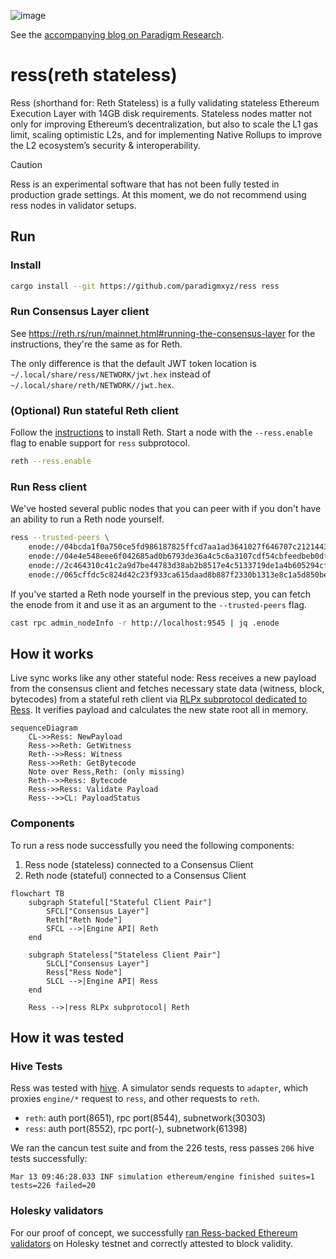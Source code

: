 ![image](https://github.com/user-attachments/assets/ac01e368-4872-4983-afc0-a7fd218dd342)

See the [accompanying blog on Paradigm Research](https://www.paradigm.xyz/2025/03/stateless-reth-nodes).

# ress(reth stateless)

Ress (shorthand for: Reth Stateless) is a fully validating stateless Ethereum Execution Layer with 14GB disk requirements.
Stateless nodes matter not only for improving Ethereum’s decentralization, but also to scale the L1 gas limit,
scaling optimistic L2s, and for implementing Native Rollups to improve the L2 ecosystem’s security & interoperability.

> [!CAUTION]
> Ress is an experimental software that has not been fully tested in production grade settings.
> At this moment, we do not recommend using ress nodes in validator setups.

## Run

### Install

```bash
cargo install --git https://github.com/paradigmxyz/ress ress
```

### Run Consensus Layer client

See https://reth.rs/run/mainnet.html#running-the-consensus-layer for the instructions, they're the same as for Reth.

The only difference is that the default JWT token location is `~/.local/share/ress/NETWORK/jwt.hex`
instead of `~/.local/share/reth/NETWORK//jwt.hex`.

### (Optional) Run stateful Reth client

Follow the [instructions](https://reth.rs/run/run-a-node.html) to install Reth.
Start a node with the `--ress.enable` flag to enable support for `ress` subprotocol.

```bash
reth --ress.enable
```

### Run Ress client

We've hosted several public nodes that you can peer with if you don't have an ability to run a Reth node yourself.

```bash
ress --trusted-peers \
    enode://04bcda1f0a750ce5fd986187825ffcd7aa1ad3641027f646707c2121443e85ae309e047f228c0067aac382f0c0cab21e91a2852e10b4f7724187b0185bb78b2b@100.126.2.26:30303,\
    enode://04e4e548eee6f042685ad0b6793de36a4c5c6a3107cdf54cbfeedbeb0df4138d4c65b534fb700072341098644eb5a6b125e63c36464d8f57c19b6e26ca36ae7c@100.75.245.88:30303,\
    enode://2c464310c41c2a9d7be44783d38ab2b8517e4c5133719de1a4b605294cfd201f33b2c5b4158054b171a3ba26837f85a97f6a8553622ea1033d70c98fc1b70fa0@69.67.151.138:30303,\
    enode://065cffdc5c824d42c23f933ca615daad8b887f2330b1313e8c1a5d850be93d3b6e95698d4f774bbf7b2639ac6d6d870645156eeb805bd3448107806cc0a6e5f9@69.67.151.138:30303
```

If you've started a Reth node yourself in the previous step, you can fetch the enode from it
and use it as an argument to the `--trusted-peers` flag.
```bash
cast rpc admin_nodeInfo -r http://localhost:9545 | jq .enode
```

## How it works

Live sync works like any other stateful node: Ress receives a new payload from the consensus client
and fetches necessary state data (witness, block, bytecodes) from a stateful reth client
via [RLPx subprotocol dedicated to Ress](https://github.com/paradigmxyz/reth/tree/main/crates/ress/protocol).
It verifies payload and calculates the new state root all in memory.

```mermaid
sequenceDiagram
    CL->>Ress: NewPayload
    Ress->>Reth: GetWitness
    Reth-->>Ress: Witness
    Ress->>Reth: GetBytecode
    Note over Ress,Reth: (only missing)
    Reth-->>Ress: Bytecode
    Ress->>Ress: Validate Payload
    Ress-->>CL: PayloadStatus
```

### Components

To run a ress node successfully you need the following components:
1. Ress node (stateless) connected to a Consensus Client
2. Reth node (stateful) connected to a Consensus Client

```mermaid
flowchart TB
    subgraph Stateful["Stateful Client Pair"]
        SFCL["Consensus Layer"]
        Reth["Reth Node"]
        SFCL -->|Engine API| Reth
    end
    
    subgraph Stateless["Stateless Client Pair"]
        SLCL["Consensus Layer"]
        Ress["Ress Node"]
        SLCL -->|Engine API| Ress
    end

    Ress -->|ress RLPx subprotocol| Reth
```

## How it was tested

### Hive Tests 

Ress was tested with [hive](https://github.com/ethereum/hive).
A simulator sends requests to `adapter`, which proxies `engine/*` request to `ress`, and other requests to `reth`. 

- `reth`: auth port(8651), rpc port(8544), subnetwork(30303)
- `ress`: auth port(8552), rpc port(-), subnetwork(61398)

We ran the cancun test suite and from the 226 tests, ress passes `206` hive tests successfully:
```
Mar 13 09:46:28.033 INF simulation ethereum/engine finished suites=1 tests=226 failed=20
```

### Holesky validators
For our proof of concept, we successfully [ran Ress-backed Ethereum validators](https://light-holesky.beaconcha.in/validator/1919380?v=attestations) on Holesky testnet and correctly attested to block validity.

